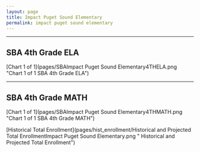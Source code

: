 ```yaml
---
layout: page
title: Impact Puget Sound Elementary
permalink: impact puget sound elementary
---
```




___

## SBA 4th Grade ELA

[Chart 1 of 1](pages/SBAImpact Puget Sound Elementary4THELA.png "Chart 1 of 1 SBA 4th Grade ELA")


___

## SBA 4th Grade MATH

[Chart 1 of 1](pages/SBAImpact Puget Sound Elementary4THMATH.png "Chart 1 of 1 SBA 4th Grade MATH")

[Historical Total Enrollment](pages/hist_enrollment/Historical and Projected Total EnrollmentImpact Puget Sound Elementary.png " Historical and Projected Total Enrollment")


